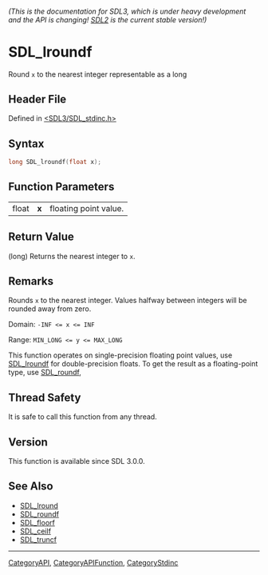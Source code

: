 ###### (This is the documentation for SDL3, which is under heavy development and the API is changing! [SDL2](https://wiki.libsdl.org/SDL2/) is the current stable version!)
# SDL_lroundf

Round `x` to the nearest integer representable as a long

## Header File

Defined in [<SDL3/SDL_stdinc.h>](https://github.com/libsdl-org/SDL/blob/main/include/SDL3/SDL_stdinc.h)

## Syntax

```c
long SDL_lroundf(float x);
```

## Function Parameters

|       |       |                       |
| ----- | ----- | --------------------- |
| float | **x** | floating point value. |

## Return Value

(long) Returns the nearest integer to `x`.

## Remarks

Rounds `x` to the nearest integer. Values halfway between integers will be
rounded away from zero.

Domain: `-INF <= x <= INF`

Range: `MIN_LONG <= y <= MAX_LONG`

This function operates on single-precision floating point values, use
[SDL_lroundf](SDL_lroundf) for double-precision floats. To get the result
as a floating-point type, use [SDL_roundf](SDL_roundf),

## Thread Safety

It is safe to call this function from any thread.

## Version

This function is available since SDL 3.0.0.

## See Also

- [SDL_lround](SDL_lround)
- [SDL_roundf](SDL_roundf)
- [SDL_floorf](SDL_floorf)
- [SDL_ceilf](SDL_ceilf)
- [SDL_truncf](SDL_truncf)

----
[CategoryAPI](CategoryAPI), [CategoryAPIFunction](CategoryAPIFunction), [CategoryStdinc](CategoryStdinc)

